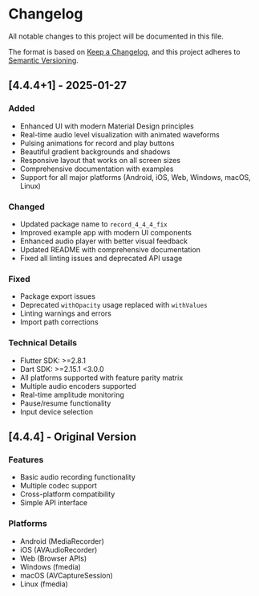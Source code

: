 # Changelog

All notable changes to this project will be documented in this file.

The format is based on [Keep a Changelog](https://keepachangelog.com/en/1.0.0/),
and this project adheres to [Semantic Versioning](https://semver.org/spec/v2.0.0.html).

## [4.4.4+1] - 2025-01-27

### Added
- Enhanced UI with modern Material Design principles
- Real-time audio level visualization with animated waveforms
- Pulsing animations for record and play buttons
- Beautiful gradient backgrounds and shadows
- Responsive layout that works on all screen sizes
- Comprehensive documentation with examples
- Support for all major platforms (Android, iOS, Web, Windows, macOS, Linux)

### Changed
- Updated package name to `record_4_4_4_fix`
- Improved example app with modern UI components
- Enhanced audio player with better visual feedback
- Updated README with comprehensive documentation
- Fixed all linting issues and deprecated API usage

### Fixed
- Package export issues
- Deprecated `withOpacity` usage replaced with `withValues`
- Linting warnings and errors
- Import path corrections

### Technical Details
- Flutter SDK: >=2.8.1
- Dart SDK: >=2.15.1 <3.0.0
- All platforms supported with feature parity matrix
- Multiple audio encoders supported
- Real-time amplitude monitoring
- Pause/resume functionality
- Input device selection

## [4.4.4] - Original Version

### Features
- Basic audio recording functionality
- Multiple codec support
- Cross-platform compatibility
- Simple API interface

### Platforms
- Android (MediaRecorder)
- iOS (AVAudioRecorder)
- Web (Browser APIs)
- Windows (fmedia)
- macOS (AVCaptureSession)
- Linux (fmedia)